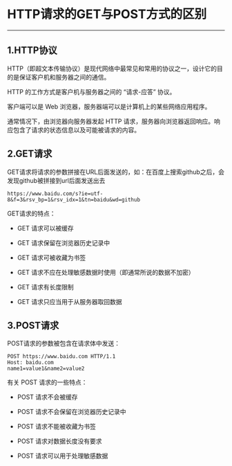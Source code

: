 # HTTP请求的GET与POST方式的区别

---

## 1.HTTP协议

HTTP（即超文本传输协议）是现代网络中最常见和常用的协议之一，设计它的目的是保证客户机和服务器之间的通信。

HTTP 的工作方式是客户机与服务器之间的 “请求-应答” 协议。

客户端可以是 Web 浏览器，服务器端可以是计算机上的某些网络应用程序。

通常情况下，由浏览器向服务器发起 HTTP 请求，服务器向浏览器返回响应。响应包含了请求的状态信息以及可能被请求的内容。

## 2.GET请求

GET请求将请求的参数拼接在URL后面发送的，如：在百度上搜索github之后，会发现github被拼接到url后面发送出去

```
https://www.baidu.com/s?ie=utf-8&f=3&rsv_bp=1&rsv_idx=1&tn=baidu&wd=github
```

GET请求的特点：

* GET 请求可以被缓存

* GET 请求保留在浏览器历史记录中

* GET 请求可被收藏为书签

* GET 请求不应在处理敏感数据时使用（即通常所说的数据不加密）

* GET 请求有长度限制

* GET 请求只应当用于从服务器取回数据

## 3.POST请求

POST请求的参数被包含在请求体中发送：

```
POST https://www.baidu.com HTTP/1.1
Host: baidu.com
name1=value1&name2=value2
```

有关 POST 请求的一些特点：

* POST 请求不会被缓存

* POST 请求不会保留在浏览器历史记录中

* POST 请求不能被收藏为书签

* POST 请求对数据长度没有要求

* POST 请求可以用于处理敏感数据



